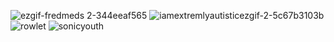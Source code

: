 
![ezgif-![fredmeds](https://github.com/user-attachments/assets/b170545d-4354-4f70-b0fb-e24be557e53d)
2-344eeaf565](https://github.com/user-attachments/assets/0bdb9c5e-f105-48ba-b620-04a4bd5f9f41)
![iamextremlyautistic![ezgif-2-5c67b3103b](https://github.com/user-attachments/assets/f2d4b8b8-b2cd-4e3b-acc5-6b9615e564fb)
](https://github.com/user-attachments/assets/5f80fa0a-06d4-4f19-a4e8-2aad80f4df7f)
![rowlet](https://github.com/user-attachments/assets/21a714c0-42d2-4e9e-a4ad-28717d457a61)
![sonicyouth](https://github.com/user-attachments/assets/072fcdd6-d6f5-4605-9af2-b7c36e9202fa)

